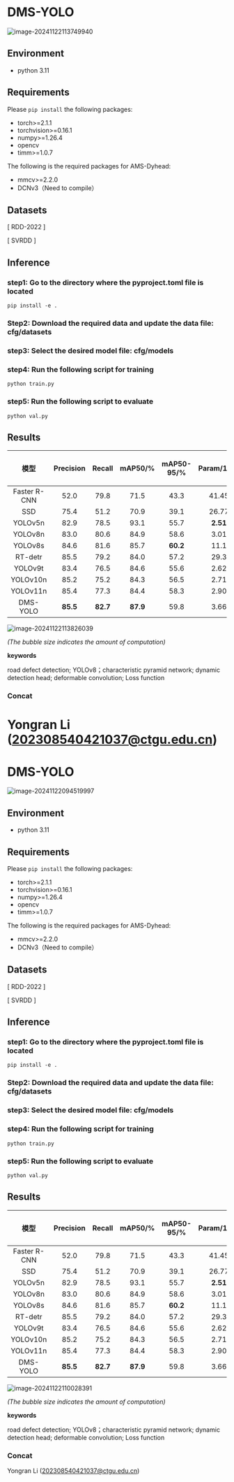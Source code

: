 # DMS-YOLO

![image-20241122113749940](assets/image-20241122113749940.png)

## Environment

- python 3.11

## Requirements

Please `pip install` the following packages:

- torch>=2.1.1
- torchvision>=0.16.1
- numpy>=1.26.4
- opencv
- timm>=1.0.7

The following is the required packages for AMS-Dyhead:

- mmcv>=2.2.0
- DCNv3（Need to compile）

## Datasets

[ RDD-2022 ]

[ SVRDD ]

## Inference

### step1: Go to the directory where the pyproject.toml file is located

`pip install -e .`

### Step2: Download the required data and update the data file: cfg/datasets

### step3: Select the desired model file: cfg/models

### step4: Run the following script for training

`python train.py`

### step5: Run the following script to evaluate

`python val.py`

## Results

|     模型     | Precision |  Recall  | mAP50/%  | mAP50-95/% | Param/10^6 | GFLOPs  | F1-score/% | 模型大小/MB |
| :----------: | :-------: | :------: | :------: | :--------: | :--------: | :-----: | :--------: | :---------: |
| Faster R-CNN |   52.0    |   79.8   |   71.5   |    43.3    |   41.45    |  94.4   |     63     |    108.0    |
|     SSD      |   75.4    |   51.2   |   70.9   |    39.1    |   26.77    |  60.7   |     61     |    33.7     |
|   YOLOv5n    |   82.9    |   78.5   |   93.1   |    55.7    |  **2.51**  | **7.2** |     80     |   **5.1**   |
|   YOLOv8n    |   83.0    |   80.6   |   84.9   |    58.6    |    3.01    |   8.1   |     81     |     6.0     |
|   YOLOv8s    |   84.6    |   81.6   |   85.7   |  **60.2**  |    11.1    |  28.7   |     83     |    21.5     |
|   RT-detr    |   85.5    |   79.2   |   84.0   |    57.2    |    29.3    |  105.2  |     82     |    56.4     |
|   YOLOv9t    |   83.4    |   76.5   |   84.6   |    55.6    |    2.62    |  10.7   |     79     |    17.1     |
|   YOLOv10n   |   85.2    |   75.2   |   84.3   |    56.5    |    2.71    |   8.4   |     80     |     5.5     |
|   YOLOv11n   |   85.4    |   77.3   |   84.4   |    58.3    |    2.90    |   7.6   |     81     |     5.8     |
|   DMS-YOLO   | **85.5**  | **82.7** | **87.9** |    59.8    |    3.66    |   8.0   |   **84**   |     7.3     |

![image-20241122113826039](assets/image-20241122113826039.png)

*(The bubble size indicates the amount of computation)*

**keywords**

road defect detection; YOLOv8；characteristic pyramid network; dynamic detection head; deformable convolution; Loss function

### Concat

Yongran Li (202308540421037@ctgu.edu.cn) 
=======
# DMS-YOLO

![image-20241122094519997](C:\Users\Liyr\AppData\Roaming\Typora\typora-user-images\image-20241122094519997.png)

## Environment

- python 3.11

## Requirements

Please `pip install` the following packages:

- torch>=2.1.1
- torchvision>=0.16.1
- numpy>=1.26.4
- opencv
- timm>=1.0.7

The following is the required packages for AMS-Dyhead:

- mmcv>=2.2.0
- DCNv3（Need to compile）

## Datasets

[ RDD-2022 ]

[ SVRDD ]

## Inference

### step1: Go to the directory where the pyproject.toml file is located

`pip install -e .`

### Step2: Download the required data and update the data file: cfg/datasets

### step3: Select the desired model file: cfg/models

### step4: Run the following script for training

`python train.py`

### step5: Run the following script to evaluate

`python val.py`

## Results

|     模型     | Precision |  Recall  | mAP50/%  | mAP50-95/% | Param/10^6 | GFLOPs  | F1-score/% | 模型大小/MB |
| :----------: | :-------: | :------: | :------: | :--------: | :--------: | :-----: | :--------: | :---------: |
| Faster R-CNN |   52.0    |   79.8   |   71.5   |    43.3    |   41.45    |  94.4   |     63     |    108.0    |
|     SSD      |   75.4    |   51.2   |   70.9   |    39.1    |   26.77    |  60.7   |     61     |    33.7     |
|   YOLOv5n    |   82.9    |   78.5   |   93.1   |    55.7    |  **2.51**  | **7.2** |     80     |   **5.1**   |
|   YOLOv8n    |   83.0    |   80.6   |   84.9   |    58.6    |    3.01    |   8.1   |     81     |     6.0     |
|   YOLOv8s    |   84.6    |   81.6   |   85.7   |  **60.2**  |    11.1    |  28.7   |     83     |    21.5     |
|   RT-detr    |   85.5    |   79.2   |   84.0   |    57.2    |    29.3    |  105.2  |     82     |    56.4     |
|   YOLOv9t    |   83.4    |   76.5   |   84.6   |    55.6    |    2.62    |  10.7   |     79     |    17.1     |
|   YOLOv10n   |   85.2    |   75.2   |   84.3   |    56.5    |    2.71    |   8.4   |     80     |     5.5     |
|   YOLOv11n   |   85.4    |   77.3   |   84.4   |    58.3    |    2.90    |   7.6   |     81     |     5.8     |
|   DMS-YOLO   | **85.5**  | **82.7** | **87.9** |    59.8    |    3.66    |   8.0   |   **84**   |     7.3     |

![image-20241122110028391](C:\Users\Liyr\AppData\Roaming\Typora\typora-user-images\image-20241122110028391.png)

*(The bubble size indicates the amount of computation)*

**keywords**

road defect detection; YOLOv8；characteristic pyramid network; dynamic detection head; deformable convolution; Loss function

### Concat

Yongran Li (202308540421037@ctgu.edu.cn) 
